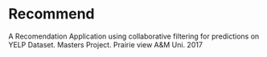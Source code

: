 # Recommend
A Recomendation Application using collaborative filtering for predictions on YELP Dataset. Masters Project. Prairie view A&amp;M Uni. 2017
